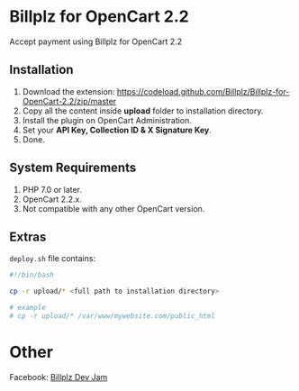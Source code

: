 # Billplz for OpenCart 2.2

Accept payment using Billplz for OpenCart 2.2

## Installation

1. Download the extension: https://codeload.github.com/Billplz/Billplz-for-OpenCart-2.2/zip/master
1. Copy all the content inside **upload** folder to installation directory.
1. Install the plugin on OpenCart Administration.
1. Set your **API Key, Collection ID & X Signature Key**.
1. Done.

## System Requirements

1. PHP 7.0 or later.
1. OpenCart 2.2.x.
1. Not compatible with any other OpenCart version.

## Extras

`deploy.sh` file contains:

```bash
#!/bin/bash

cp -r upload/* <full path to installation directory>

# example
# cp -r upload/* /var/www/mywebsite.com/public_html

``` 

# Other

Facebook: [Billplz Dev Jam](https://www.facebook.com/groups/billplzdevjam/)
